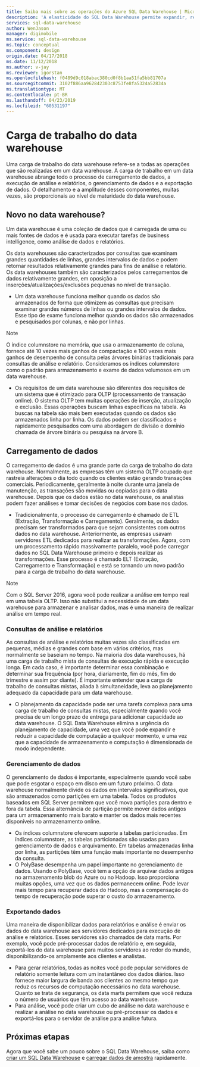 ```yaml
---
title: Saiba mais sobre as operações do Azure SQL Data Warehouse | Microsoft Docs
description: 'A elasticidade do SQL Data Warehouse permite expandir, reduzir ou pausar o poder da computação usando uma escala deslizante de DWUs (Unidades de Data Warehouse). Este artigo explica as métricas de data warehouse e como elas se relacionam às DWUs. '
services: sql-data-warehouse
author: WenJason
manager: digimobile
ms.service: sql-data-warehouse
ms.topic: conceptual
ms.component: design
origin.date: 04/17/2018
ms.date: 11/12/2018
ms.author: v-jay
ms.reviewer: igorstan
ms.openlocfilehash: f0489d9c018abac380cd0f8b1aa51fa5bb81707a
ms.sourcegitcommit: 3102f886aa962842303c8753fe8fa5324a52834a
ms.translationtype: MT
ms.contentlocale: pt-BR
ms.lasthandoff: 04/23/2019
ms.locfileid: "60531197"
---
```

# <a name="data-warehouse-workload"></a>Carga de trabalho do data warehouse
Uma carga de trabalho do data warehouse refere-se a todas as operações que são realizadas em um data warehouse. A carga de trabalho em um data warehouse abrange todo o processo de carregamento de dados, a execução de análise e relatórios, o gerenciamento de dados e a exportação de dados. O detalhamento e a amplitude desses componentes, muitas vezes, são proporcionais ao nível de maturidade do data warehouse.

## <a name="new-to-data-warehousing"></a>Novo no data warehouse?
Um data warehouse é uma coleção de dados que é carregada de uma ou mais fontes de dados e é usada para executar tarefas de business intelligence, como análise de dados e relatórios.

Os data warehouses são caracterizados por consultas que examinam grandes quantidades de linhas, grandes intervalos de dados e podem retornar resultados relativamente grandes para fins de análise e relatório. Os data warehouses também são caracterizados pelos carregamentos de dados relativamente grandes, em oposição a inserções/atualizações/exclusões pequenas no nível de transação.

* Um data warehouse funciona melhor quando os dados são armazenados de forma que otimizem as consultas que precisam examinar grandes números de linhas ou grandes intervalos de dados. Esse tipo de exame funciona melhor quando os dados são armazenados e pesquisados por colunas, e não por linhas.

> [!NOTE]
> O índice columnstore na memória, que usa o armazenamento de coluna, fornece até 10 vezes mais ganhos de compactação e 100 vezes mais ganhos de desempenho de consulta pelas árvores binárias tradicionais para consultas de análise e relatório. Consideramos os índices columnstore como o padrão para armazenamento e exame de dados volumosos em um data warehouse.
> 
> 

* Os requisitos de um data warehouse são diferentes dos requisitos de um sistema que é otimizado para OLTP (processamento de transação online). O sistema OLTP tem muitas operações de inserção, atualização e exclusão. Essas operações buscam linhas específicas na tabela. As buscas na tabela são mais bem executadas quando os dados são armazenados linha por linha. Os dados podem ser classificados e rapidamente pesquisados com uma abordagem de divisão e domínio chamada de árvore binária ou pesquisa na árvore B.

## <a name="data-loading"></a>Carregamento de dados
O carregamento de dados é uma grande parte da carga de trabalho do data warehouse. Normalmente, as empresas têm um sistema OLTP ocupado que rastreia alterações o dia todo quando os clientes estão gerando transações comerciais. Periodicamente, geralmente à noite durante uma janela de manutenção, as transações são movidas ou copiadas para o data warehouse. Depois que os dados estão no data warehouse, os analistas podem fazer análises e tomar decisões de negócios com base nos dados.

* Tradicionalmente, o processo de carregamento é chamado de ETL (Extração, Transformação e Carregamento). Geralmente, os dados precisam ser transformados para que sejam consistentes com outros dados no data warehouse. Anteriormente, as empresas usavam servidores ETL dedicados para realizar as transformações. Agora, com um processamento rápido massivamente paralelo, você pode carregar dados no SQL Data Warehouse primeiro e depois realizar as transformações. Esse processo é chamado ELT (Extração, Carregamento e Transformação) e está se tornando um novo padrão para a carga de trabalho do data warehouse.

> [!NOTE]
> Com o SQL Server 2016, agora você pode realizar a análise em tempo real em uma tabela OLTP. Isso não substitui a necessidade de um data warehouse para armazenar e analisar dados, mas é uma maneira de realizar análise em tempo real.
> 
> 

### <a name="reporting-and-analysis-queries"></a>Consultas de análise e relatórios
As consultas de análise e relatórios muitas vezes são classificadas em pequenas, médias e grandes com base em vários critérios, mas normalmente se baseiam no tempo. Na maioria dos data warehouses, há uma carga de trabalho mista de consultas de execução rápida e execução longa. Em cada caso, é importante determinar essa combinação e determinar sua frequência (por hora, diariamente, fim do mês, fim do trimestre e assim por diante). É importante entender que a carga de trabalho de consultas mistas, aliada à simultaneidade, leva ao planejamento adequado da capacidade para um data warehouse.

* O planejamento da capacidade pode ser uma tarefa complexa para uma carga de trabalho de consultas mistas, especialmente quando você precisa de um longo prazo de entrega para adicionar capacidade ao data warehouse. O SQL Data Warehouse elimina a urgência do planejamento de capacidade, uma vez que você pode expandir e reduzir a capacidade de computação a qualquer momento, e uma vez que a capacidade de armazenamento e computação é dimensionada de modo independente.

### <a name="data-management"></a>Gerenciamento de dados
O gerenciamento de dados é importante, especialmente quando você sabe que pode esgotar o espaço em disco em um futuro próximo. O data warehouse normalmente divide os dados em intervalos significativos, que são armazenados como partições em uma tabela. Todos os produtos baseados em SQL Server permitem que você mova partições para dentro e fora da tabela. Essa alternância de partição permite mover dados antigos para um armazenamento mais barato e manter os dados mais recentes disponíveis no armazenamento online.

* Os índices columnstore oferecem suporte a tabelas particionadas. Em índices columnstore, as tabelas particionadas são usadas para gerenciamento de dados e arquivamento. Em tabelas armazenadas linha por linha, as partições têm uma função mais importante no desempenho da consulta.  
* O PolyBase desempenha um papel importante no gerenciamento de dados. Usando o PolyBase, você tem a opção de arquivar dados antigos no armazenamento blob do Azure ou no Hadoop.  Isso proporciona muitas opções, uma vez que os dados permanecem online.  Pode levar mais tempo para recuperar dados do Hadoop, mas a compensação do tempo de recuperação pode superar o custo do armazenamento.

### <a name="exporting-data"></a>Exportando dados
Uma maneira de disponibilizar dados para relatórios e análise é enviar os dados do data warehouse aos servidores dedicados para execução de análise e relatórios. Esses servidores são chamados de data marts. Por exemplo, você pode pré-processar dados de relatório e, em seguida, exportá-los do data warehouse para muitos servidores ao redor do mundo, disponibilizando-os amplamente aos clientes e analistas.

* Para gerar relatórios, todas as noites você pode popular servidores de relatório somente leitura com um instantâneo dos dados diários. Isso fornece maior largura de banda aos clientes ao mesmo tempo que reduz os recursos de computação necessários no data warehouse. Quanto se trata de segurança, os data marts permitem que você reduza o número de usuários que têm acesso ao data warehouse.
* Para análise, você pode criar um cubo de análise no data warehouse e realizar a análise no data warehouse ou pré-processar os dados e exportá-los para o servidor de análise para análise futura.

## <a name="next-steps"></a>Próximas etapas
Agora que você sabe um pouco sobre o SQL Data Warehouse, saiba como [criar um SQL Data Warehouse][create a SQL Data Warehouse] e [carregar dados de amostra][load sample data] rapidamente.

<!--Image references-->

<!--Article references-->
[load sample data]: ./sql-data-warehouse-load-sample-databases.md
[create a SQL Data Warehouse]: ./sql-data-warehouse-get-started-provision.md

<!--MSDN references-->

<!--Other web references-->